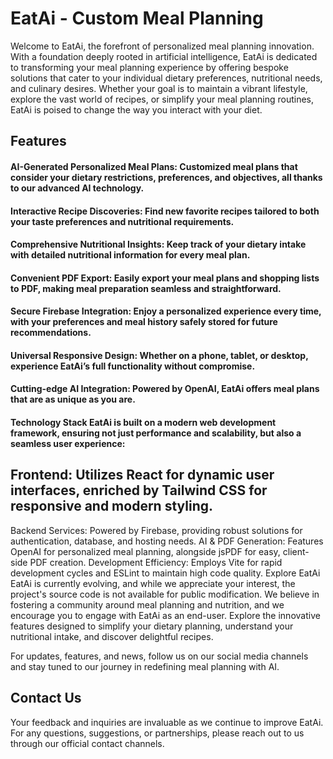 # EatAi - Custom Meal Planning
Welcome to EatAi, the forefront of personalized meal planning innovation. With a foundation deeply rooted in artificial intelligence, EatAi is dedicated to transforming your meal planning experience by offering bespoke solutions that cater to your individual dietary preferences, nutritional needs, and culinary desires. Whether your goal is to maintain a vibrant lifestyle, explore the vast world of recipes, or simplify your meal planning routines, EatAi is poised to change the way you interact with your diet.

## Features
#### AI-Generated Personalized Meal Plans: Customized meal plans that consider your dietary restrictions, preferences, and objectives, all thanks to our advanced AI technology.
#### Interactive Recipe Discoveries: Find new favorite recipes tailored to both your taste preferences and nutritional requirements.
#### Comprehensive Nutritional Insights: Keep track of your dietary intake with detailed nutritional information for every meal plan.
#### Convenient PDF Export: Easily export your meal plans and shopping lists to PDF, making meal preparation seamless and straightforward.
#### Secure Firebase Integration: Enjoy a personalized experience every time, with your preferences and meal history safely stored for future recommendations.
#### Universal Responsive Design: Whether on a phone, tablet, or desktop, experience EatAi’s full functionality without compromise.
#### Cutting-edge AI Integration: Powered by OpenAI, EatAi offers meal plans that are as unique as you are.
#### Technology Stack EatAi is built on a modern web development framework, ensuring not just performance and scalability, but also a seamless user experience:

## Frontend: Utilizes React for dynamic user interfaces, enriched by Tailwind CSS for responsive and modern styling.
Backend Services: Powered by Firebase, providing robust solutions for authentication, database, and hosting needs.
AI & PDF Generation: Features OpenAI for personalized meal planning, alongside jsPDF for easy, client-side PDF creation.
Development Efficiency: Employs Vite for rapid development cycles and ESLint to maintain high code quality.
Explore EatAi
EatAi is currently evolving, and while we appreciate your interest, the project's source code is not available for public modification. We believe in fostering a community around meal planning and nutrition, and we encourage you to engage with EatAi as an end-user. Explore the innovative features designed to simplify your dietary planning, understand your nutritional intake, and discover delightful recipes.

For updates, features, and news, follow us on our social media channels and stay tuned to our journey in redefining meal planning with AI.

## Contact Us
Your feedback and inquiries are invaluable as we continue to improve EatAi. For any questions, suggestions, or partnerships, please reach out to us through our official contact channels.
